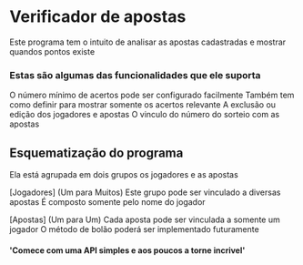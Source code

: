 # Verificador de apostas
Este programa tem o intuito de analisar as apostas cadastradas e mostrar
quandos pontos existe

### Estas são algumas das funcionalidades que ele suporta
O número mínimo de acertos pode ser configurado facilmente
Também tem como definir para mostrar somente os acertos relevante
A exclusão ou edição dos jogadores e apostas
O vinculo do número do sorteio com as apostas

## Esquematização do programa
Ela está agrupada em dois grupos os jogadores e as apostas

[Jogadores] (Um para Muitos)
Este grupo pode ser vinculado a diversas apostas
É composto somente pelo nome do jogador

[Apostas] (Um para Um)
Cada aposta pode ser vinculada a somente um jogador
O método de bolão poderá ser implementado futuramente


#### 'Comece com uma API simples e aos poucos a torne incrivel'
